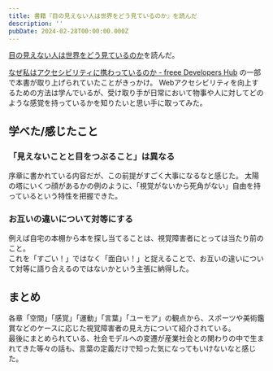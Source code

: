 ```yaml
---
title: 書籍『目の見えない人は世界をどう見ているのか』を読んだ
description: ''
pubDate: 2024-02-28T00:00:00.000Z
---
```


[目の見えない人は世界をどう見ているのか](https://www.kobunsha.com/shelf/book/isbn/9784334038540)を読んだ。

[なぜ私はアクセシビリティに携わっているのか - freee Developers Hub](https://developers.freee.co.jp/entry/why-i-am-worked-on-accessibility) の一部で本書が取り上げられていたことがきっかけ。
Webアクセシビリティを向上するための方法は学んでいるが、受け取り手が日常において物事や人に対してどのような感覚を持っているかを知りたいと思い手に取ってみた。

## 学べた/感じたこと

### 「見えないことと目をつぶること」は異なる

序章に書かれている内容だが、この前提がすごく大事になるなと感じた。
太陽の塔にいくつ顔があるかの例のように、「視覚がないから死角がない」自由を持っているという特性を把握できた。

### お互いの違いについて対等にする

例えば自宅の本棚から本を探し当てることは、視覚障害者にとっては当たり前のこと。\
これを「すごい！」ではなく「面白い！」と捉えることで、お互いの違いについて対等に語り合えるのではないかという主張に納得した。

## まとめ

各章「空間」「感覚」「運動」「言葉」「ユーモア」の観点から、スポーツや美術鑑賞などのケースに応じた視覚障害者の見え方について紹介されている。\
最後にまとめられている、社会モデルへの変遷が産業社会との関わりの中で生まれてきた等々の話も、言葉の定義だけで知った気になってもいけないなと感じた。

